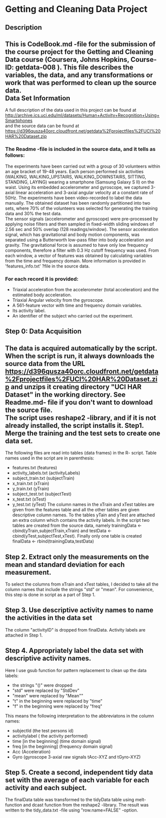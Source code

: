 Getting and Cleaning Data Project
=================================
Description
-----------
This is CodeBook.md -file for the submission of the course project for the Getting and Cleaning Data course (Coursera, Johns Hopkins, Course-ID: getdata-008 ). This file describes the variables, the data, and any transformations or work that was performed to clean up the source data.  
Data Set Information
--------------------
 A full description of the data used in this project can be found at  http://archive.ics.uci.edu/ml/datasets/Human+Activity+Recognition+Using+Smartphones  
and the source data can be found at  https://d396qusza40orc.cloudfront.net/getdata%2Fprojectfiles%2FUCI%20HAR%20Dataset.zip  
### The Readme -file is included in the source data, and it tells as follows:   
The experiments have been carried out with a group of 30 volunteers within an age bracket of 19-48 years. Each person performed six activities (WALKING, WALKING_UPSTAIRS, WALKING_DOWNSTAIRS, SITTING, STANDING, LAYING) wearing a smartphone (Samsung Galaxy S II) on the waist. Using its embedded accelerometer and gyroscope, we captured 3-axial linear acceleration and 3-axial angular velocity at a constant rate of 50Hz. The experiments have been video-recorded to label the data manually. The obtained dataset has been randomly partitioned into two sets, where 70% of the volunteers was selected for generating the training data and 30% the test data.  
The sensor signals (accelerometer and gyroscope) were pre-processed by applying noise filters and then sampled in fixed-width sliding windows of 2.56 sec and 50% overlap (128 readings/window). The sensor acceleration signal, which has gravitational and body motion components, was separated using a Butterworth low-pass filter into body acceleration and gravity. The gravitational force is assumed to have only low frequency components, therefore a filter with 0.3 Hz cutoff frequency was used. From each window, a vector of features was obtained by calculating variables from the time and frequency domain. More information is provided in 'features_info.txt' ?file in the source data.   

### For each record it is provided:

* Triaxial acceleration from the accelerometer (total acceleration) and the estimated body acceleration.
* Triaxial Angular velocity from the gyroscope. 
* A 561-feature vector with time and frequency domain variables. 
* Its activity label. 
* An identifier of the subject who carried out the experiment.
  
Step 0: Data Acquisition
------------------------
The data is acquired automatically by the script. When the script is run, it always downloads the source data from the URL  https://d396qusza40orc.cloudfront.net/getdata%2Fprojectfiles%2FUCI%20HAR%20Dataset.zip  and unzips it creating directory "UCI HAR Dataset" in the working directory. See Readme.md- file if you don't want to download the source file.  
The script uses reshape2 -library, and if it is not already installed, the script installs it. 
Step1. Merge the training and the test sets to create one data set.
-------------------------------------------------------------------
The following files are read into tables (data frames) in the R- script. Table names used in the script are in parenthesis:    
*	features.txt (features)
*	activity_labels.txt  (activityLabels)
*	subject_train.txt (subjectTrain)
*	x_train.txt (xTrain)
*	y_train.txt (yTrain)
*	subject_test.txt (subjectTest)
*	x_test.txt (xTest)
*	y_test.txt (yTest)
The column names in the xTrain and xTest tables are given from the features table and all the other tables are given descriptive column names. To the tables yTain and yTest are attached an extra column which contains the activity labels. In the script two tables are created from the source data, namely trainingData <- cbind(yTrain,subjectTrain,xTrain) and testData <- cbind(yTest,subjectTest,xTest). Finally only one table is created finalData <-  rbind(trainingData,testData)  

Step 2. Extract only the measurements on the mean and standard deviation for each measurement.
----------------------------------------------------------------------------------------------
To select the columns from xTrain and xTest tables, I decided to take all the column names that include the strings "std" or "mean". For convenience, this step is done in script as a part of Step 1. 

Step 3. Use descriptive activity names to name the activities in the data set
-----------------------------------------------------------------------------
The column "activityID" is dropped from finalData. Activity labels  are attached in Step 1.

Step 4. Appropriately label the data set with descriptive activity names.
------------------------------------------------------------------------
Here I use gsub function for pattern replacement to clean up the data labels:   
* the strings "()" were dropped
* "std" were replaced by "StdDev"
* "mean" were replaced by "Mean""
* "t" in the beginning were replaced by "time"
* "f" in the beginning were replaced by "freq"

This means the following interpretation to the abbreviatons in the column names:  
* subjectId (the test persons id)
* activitylabel ( the activity performed)
* time [in the beginning]  (time domain signal)
* freq [in the beginning]  (frequency domain signal)
* Acc (Acceleration)
* Gyro (gyroscope 3-axial raw signals tAcc-XYZ and tGyro-XYZ)

Step 5. Create a second, independent tidy data set with the average of each variable for each activity and each subject.
------------------------------------------------------------------------------------------------------------------------
The finalData table was transformed to the tidyData table using melt- function and dcast function from the reshape2 -library. The result was written to the tidy_data.txt -file using "row.name=FALSE" -option.
